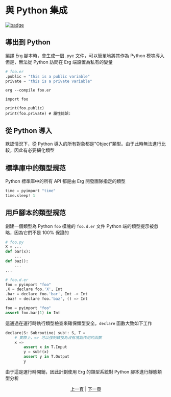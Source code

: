# 與 Python 集成

[![badge](https://img.shields.io/endpoint.svg?url=https%3A%2F%2Fgezf7g7pd5.execute-api.ap-northeast-1.amazonaws.com%2Fdefault%2Fsource_up_to_date%3Fowner%3Derg-lang%26repos%3Derg%26ref%3Dmain%26path%3Ddoc/EN/syntax/33_integration_with_Python.md%26commit_hash%3De959b3e54bfa8cee4929743b0193a129e7525c61)](https://gezf7g7pd5.execute-api.ap-northeast-1.amazonaws.com/default/source_up_to_date?owner=erg-lang&repos=erg&ref=main&path=doc/EN/syntax/33_integration_with_Python.md&commit_hash=e959b3e54bfa8cee4929743b0193a129e7525c61)

## 導出到 Python

編譯 Erg 腳本時，會生成一個 .pyc 文件，可以簡單地將其作為 Python 模塊導入
但是，無法從 Python 訪問在 Erg 端設置為私有的變量

```python
# foo.er
.public = "this is a public variable"
private = "this is a private variable"
```

```console
erg --compile foo.er
```

```python,checker_ignore
import foo

print(foo.public)
print(foo.private) # 屬性錯誤:
```

## 從 Python 導入

默認情況下，從 Python 導入的所有對象都是"Object"類型。由于此時無法進行比較，因此有必要細化類型

## 標準庫中的類型規范

Python 標準庫中的所有 API 都是由 Erg 開發團隊指定的類型

```python
time = pyimport "time"
time.sleep! 1
```

## 用戶腳本的類型規范

創建一個類型為 Python `foo` 模塊的 `foo.d.er` 文件
Python 端的類型提示被忽略，因為它們不是 100% 保證的

```python
# foo.py
X = ...
def bar(x):
    ...
def baz():
    ...
...
```

```python
# foo.d.er
foo = pyimport "foo"
.X = declare foo.'X', Int
.bar = declare foo.'bar', Int -> Int
.baz! = declare foo.'baz', () => Int
```

```python
foo = pyimport "foo"
assert foo.bar(1) in Int
```

這通過在運行時執行類型檢查來確保類型安全。``declare`` 函數大致如下工作

```python
declare|S: Subroutine| sub!: S, T =
    # 實際上，=> 可以強制轉換為沒有塊副作用的函數
    x =>
        assert x in T.Input
        y = sub!(x)
        assert y in T.Output
        y
```

由于這是運行時開銷，因此計劃使用 Erg 的類型系統對 Python 腳本進行靜態類型分析

<p align='center'>
    <a href='./32_pipeline.md'>上一頁</a> | <a href='./34_package_system.md'>下一頁</a>
</p>
